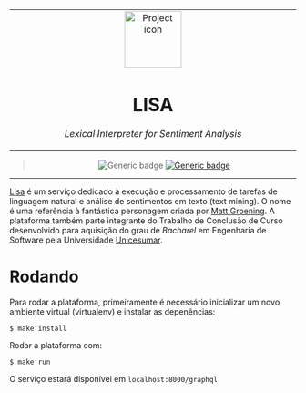 <table align="center"><tr><td align="center" width="9999">
<img src="https://upload.wikimedia.org/wikipedia/en/thumb/e/ec/Lisa_Simpson.png/220px-Lisa_Simpson.png" align="center" width="100" alt="Project icon">


# LISA

*Lexical Interpreter for Sentiment Analysis*
</td></tr>

</table>    

<div align="center">

>![Generic badge](https://img.shields.io/badge/version-0.1.4-silver.svg)
[![Generic badge](https://img.shields.io/badge/Read_the_docs-wiki-silver.svg)](https://github.com/brunolcarli/Lisa/wiki)
 


</div>

<hr />

[Lisa](https://pt.wikipedia.org/wiki/Lisa_Simpson) é um serviço dedicado à execução e processamento de tarefas de linguagem natural e análise de sentimentos em texto (text mining). O nome é uma referência à fantástica personagem criada por [Matt Groening](https://pt.wikipedia.org/wiki/Matt_Groening). A plataforma também parte integrante do Trabalho de Conclusão de Curso desenvolvido para aquisição do grau de *Bacharel* em Engenharia de Software pela Universidade [Unicesumar](https://www.unicesumar.edu.br/home/).


# Rodando

Para rodar a plataforma, primeiramente é necessário inicializar um novo ambiente virtual (virtualenv) e instalar as depenências:

```
$ make install
```

Rodar a plataforma com:

```
$ make run
```


O serviço estará disponível em `localhost:8000/graphql`
